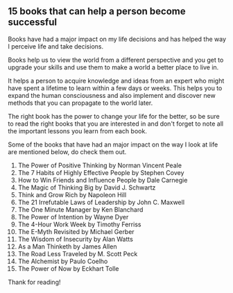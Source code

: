 ## 15 books that can help a person become successful

Books have had a major impact on my life decisions and has helped the way I perceive life and take decisions. 

Books help us to view the world from a different perspective and you get to upgrade your skills and use them to make a world a better place to live in.

It helps a person to acquire knowledge and ideas from an expert who might have spent a lifetime to learn within a few days or weeks. This helps you to expand the human consciousness and also implement and discover new methods that you can propagate to the world later.

The right book has the power to change your life for the better, so be sure to read the right books that you are interested in and don't forget to note all the important lessons you learn from each book.

Some of the books that have had an major impact on the way I look at life are mentioned below, do check them out.

1. The Power of Positive Thinking by Norman Vincent Peale
2. The 7 Habits of Highly Effective People by Stephen Covey
3. How to Win Friends and Influence People by Dale Carnegie
4. The Magic of Thinking Big by David J. Schwartz
5. Think and Grow Rich by Napoleon Hill
6. The 21 Irrefutable Laws of Leadership by John C. Maxwell
7. The One Minute Manager by Ken Blanchard
8. The Power of Intention by Wayne Dyer
9. The 4-Hour Work Week by Timothy Ferriss
10. The E-Myth Revisited by Michael Gerber
11. The Wisdom of Insecurity by Alan Watts
12. As a Man Thinketh by James Allen
13. The Road Less Traveled by M. Scott Peck
14. The Alchemist by Paulo Coelho
15. The Power of Now by Eckhart Tolle


Thank for reading!
